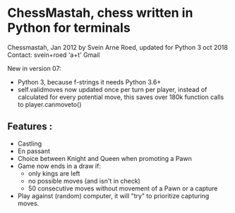 # ChessMastah, chess written in Python for terminals

Chessmastah, Jan 2012 by Svein Arne Roed,
updated for Python 3 oct 2018
Contact: svein+roed 'a+t' Gmail

New in version 07:
* Python 3, because f-strings it needs Python 3.6+
* self.validmoves now updated once per turn per player, instead of calculated for every potential move,
  this saves over 180k function calls to player.canmoveto()
  
## Features :
* Castling
* En passant
* Choice between Knight and Queen when promoting a Pawn
* Game now ends in a draw if:
  * only kings are left
  * no possible moves (and isn't in check)
  * 50 consecutive moves without movement of a Pawn or a capture
* Play against (random) computer, it will "try" to prioritize capturing moves.
